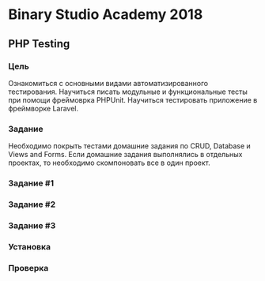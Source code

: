 # Binary Studio Academy 2018

## PHP Testing

### Цель

Ознакомиться с основными видами автоматизированного тестирования.
Научиться писать модульные и функциональные тесты при помощи фреймоврка PHPUnit.
Научиться тестировать приложение в фреймворке Laravel.

### Задание

Необходимо покрыть тестами домашние задания по CRUD, Database и Views and Forms.
Если домашние задания выполнялись в отдельных проектах, то необходимо скомпоновать все в один проект.

### Задание #1



### Задание #2

### Задание #3

### Установка

### Проверка


